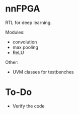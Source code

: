 # nnFPGA
RTL for deep learning.

Modules:
- convolution
- max pooling
- ReLU

Other:
- UVM classes for testbenches

# To-Do
- Verify the code
